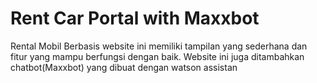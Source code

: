 # Rent Car Portal with Maxxbot
Rental Mobil Berbasis website ini memiliki tampilan yang sederhana dan fitur yang mampu berfungsi dengan baik.
Website ini juga ditambahkan chatbot(Maxxbot) yang dibuat dengan watson assistan
